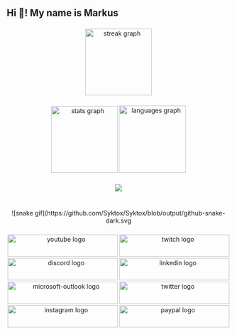 <h2 align="left">Hi 👋! My name is Markus</h2>

###

<div align="center">
  <img src="https://streak-stats.demolab.com?user=syktox&locale=en&mode=daily&theme=dracula&hide_border=false&border_radius=5&order=3" height="150" alt="streak graph"  />
</div>

###

<div align="center">
  <img src="https://github-readme-stats.vercel.app/api?username=syktox&hide_title=false&hide_rank=false&show_icons=true&include_all_commits=true&count_private=true&disable_animations=false&theme=dracula&locale=en&hide_border=false" height="150" alt="stats graph"  />
  <img src="https://github-readme-stats.vercel.app/api/top-langs?username=syktox&locale=en&hide_title=false&layout=compact&card_width=320&langs_count=6&hide_border=false" height="151" alt="languages graph"  />
</div>

###

<div align="center">
  <img src="https://profile-counter.glitch.me/syktox/count.svg?"/>
</div>

###

<br clear="both">

<div align="center">
  ![snake gif](https://github.com/Syktox/Syktox/blob/output/github-snake-dark.svg
</div>
  
###

<div align="center">
  <img src="https://raw.githubusercontent.com/maurodesouza/profile-readme-generator/master/src/assets/icons/social/youtube/default.svg" width="248" height="50" alt="youtube logo"  />
  <img src="https://raw.githubusercontent.com/maurodesouza/profile-readme-generator/master/src/assets/icons/social/twitch/default.svg" width="248" height="50" alt="twitch logo"  />
  <img src="https://raw.githubusercontent.com/maurodesouza/profile-readme-generator/master/src/assets/icons/social/discord/default.svg" width="248" height="50" alt="discord logo"  />
  <img src="https://raw.githubusercontent.com/maurodesouza/profile-readme-generator/master/src/assets/icons/social/linkedin/default.svg" width="248" height="50" alt="linkedin logo"  />
  <img src="https://raw.githubusercontent.com/maurodesouza/profile-readme-generator/master/src/assets/icons/social/microsoft-outlook/default.svg" width="248" height="50" alt="microsoft-outlook logo"  />
  <img src="https://raw.githubusercontent.com/maurodesouza/profile-readme-generator/master/src/assets/icons/social/twitter/default.svg" width="248" height="50" alt="twitter logo"  />
  <img src="https://raw.githubusercontent.com/maurodesouza/profile-readme-generator/master/src/assets/icons/social/instagram/default.svg" width="248" height="50" alt="instagram logo"  />
  <img src="https://raw.githubusercontent.com/maurodesouza/profile-readme-generator/master/src/assets/icons/social/paypal/default.svg" width="248" height="50" alt="paypal logo"  />
</div>

###
